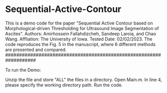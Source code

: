 # Sequential-Active-Contour

 This is a demo code for the paper "Sequential Active Contour based on Morphological-driven Thresholding for Ultrasound Image Segmentation of Ascites". Authors: Amirhossein Fallahdizcheh, Sandeep Laroia, and Chao Wang. Affliation: The University of Iowa. Tested Date: 02/02/2023. The code reproduces the Fig. 5 in the manuscript, where 6 different methods are presented and compared. ###################################################################

To run the Demo:

Unzip the file and store "ALL" the files in a directory.
Open Main.m.
In line 4, please specify the working directory path.
Run the code.
